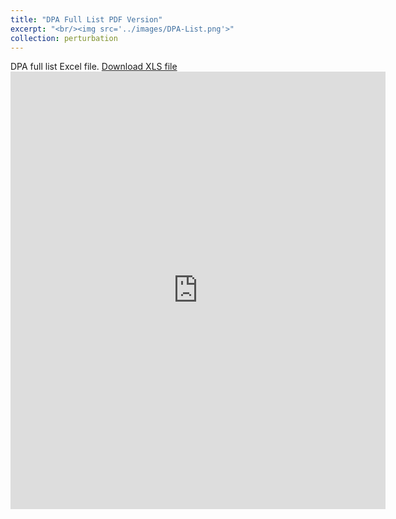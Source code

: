 ```yaml
---
title: "DPA Full List PDF Version"
excerpt: "<br/><img src='../images/DPA-List.png'>"
collection: perturbation
---
```


DPA full list Excel file. 
[Download XLS file](https://github.com/phoenixml/roadmap.github.io/blob/master/files/DPA_Full_List.xlsx?raw=true)
<embed src="https://phoenixml.github.io/roadmap.github.io/files/DPA_Full_List.pdf" width="600" height="700" type="application/pdf" />
